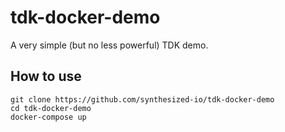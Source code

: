 # tdk-docker-demo

A very simple (but no less powerful) TDK demo.


## How to use

```
git clone https://github.com/synthesized-io/tdk-docker-demo
cd tdk-docker-demo
docker-compose up
```
